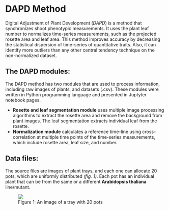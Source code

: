 # DAPD Method
Digital Adjustment of Plant Development (_DAPD_) is a method that synchronizes shoot phenotypic measurements. It uses the plant leaf number to normalizes time-series measurements, such as the projected rosette area and leaf area. This method improves accuracy by decreasing the statistical dispersion of time-series of quantitative traits. Also, it can identify more outliers than any other central tendency technique on the non-normalized dataset.

## The DAPD modules: 
The DAPD method has two modules that are used to process information, including raw images of plants, and datasets (.csv). These modules were written in Python programming language and presented in Juptyter notebook pages. 
- __Rosette and leaf segmentation module__ uses multiple image processing algorithms to extract the rosette area and remove the background from plant images. The leaf segmentation extracts individual leaf from the rosette. 
- __Normalization module__ calculates a reference time-line using cross-correlation at multiple time points of the time-series measurements, which include rosette area, leaf size, and number.
## Data files:
The source files are images of plant trays, and each one can allocate 20 pots, which are uniformly distributed _(fig. 1)_. Each pot has an individual plant that can be from the same or a different __Arabidopsis thaliana__ line/mutant.   

<figure>
  <img src="https://github.com/diloc/DAPD_Normalization/blob/master/2017-11-27-15-35_T06_cam03.jpg">
  <figcaption>
  Figure 1: An image of a tray with 20 pots
  </figcaption>
</figure>

